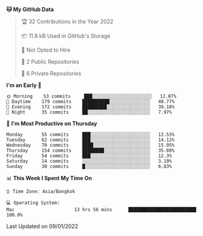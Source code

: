 <!--START_SECTION:waka-->
**🐱 My GitHub Data** 

> 🏆 32 Contributions in the Year 2022
 > 
> 📦 11.8 kB Used in GitHub's Storage 
 > 
> 🚫 Not Opted to Hire
 > 
> 📜 2 Public Repositories 
 > 
> 🔑 6 Private Repositories  
 > 
**I'm an Early 🐤** 

```text
🌞 Morning    53 commits     ███░░░░░░░░░░░░░░░░░░░░░░   12.07% 
🌆 Daytime    179 commits    ██████████░░░░░░░░░░░░░░░   40.77% 
🌃 Evening    172 commits    █████████░░░░░░░░░░░░░░░░   39.18% 
🌙 Night      35 commits     ██░░░░░░░░░░░░░░░░░░░░░░░   7.97%

```
📅 **I'm Most Productive on Thursday** 

```text
Monday       55 commits     ███░░░░░░░░░░░░░░░░░░░░░░   12.53% 
Tuesday      62 commits     ███░░░░░░░░░░░░░░░░░░░░░░   14.12% 
Wednesday    70 commits     ████░░░░░░░░░░░░░░░░░░░░░   15.95% 
Thursday     154 commits    ████████░░░░░░░░░░░░░░░░░   35.08% 
Friday       54 commits     ███░░░░░░░░░░░░░░░░░░░░░░   12.3% 
Saturday     14 commits     ░░░░░░░░░░░░░░░░░░░░░░░░░   3.19% 
Sunday       30 commits     █░░░░░░░░░░░░░░░░░░░░░░░░   6.83%

```


📊 **This Week I Spent My Time On** 

```text
⌚︎ Time Zone: Asia/Bangkok

💻 Operating System: 
Mac                      13 hrs 56 mins      █████████████████████████   100.0%

```


 Last Updated on 09/01/2022
<!--END_SECTION:waka-->